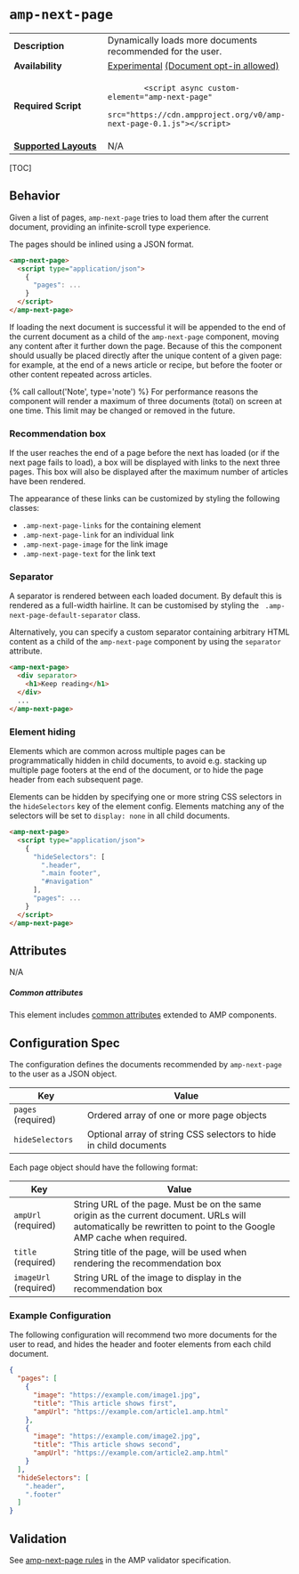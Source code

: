 <!---
Copyright 2018 The AMP HTML Authors. All Rights Reserved.

Licensed under the Apache License, Version 2.0 (the "License");
you may not use this file except in compliance with the License.
You may obtain a copy of the License at

      http://www.apache.org/licenses/LICENSE-2.0

Unless required by applicable law or agreed to in writing, software
distributed under the License is distributed on an "AS-IS" BASIS,
WITHOUT WARRANTIES OR CONDITIONS OF ANY KIND, either express or implied.
See the License for the specific language governing permissions and
limitations under the License.
-->

# <a name="amp-next-page"></a> `amp-next-page`

<table>
  <tr>
    <td class="col-fourty"><strong>Description</strong></td>
    <td>Dynamically loads more documents recommended for the user.
    </td>
  </tr>
  <tr>
    <td class="col-fourty"><strong>Availability</strong></td>
    <td><a href="https://www.ampproject.org/docs/reference/experimental.html">Experimental</a> <a href="https://github.com/ampproject/amphtml/blob/3a06c99f259b66998b61935a5ee5f0075481bfd2/tools/experiments/README.md#enable-an-experiment-for-a-particular-document"> (Document opt-in allowed)</a></td>
  </tr>
  <tr>
    <td width="40%"><strong>Required Script</strong></td>
    <td>
      <code>
        &lt;script async custom-element="amp-next-page"
        src="https://cdn.ampproject.org/v0/amp-next-page-0.1.js">&lt;/script>
      </code>
    </td>
  </tr>
  <tr>
    <td class="col-fourty">
      <strong>
        <a href="https://www.ampproject.org/docs/guides/responsive/control_layout.html">
          Supported Layouts
        </a>
      </strong>
    </td>
    <td>N/A</td>
  </tr>
</table>

[TOC]

## Behavior

Given a list of pages, `amp-next-page` tries to load them after the current 
document, providing an infinite-scroll type experience. 

The pages should be inlined using a JSON format.
```html
<amp-next-page>
  <script type="application/json">
    {
      "pages": ...
    }
  </script>
</amp-next-page>
```

If loading the next document is successful it will be appended to the end of
the current document as a child of the `amp-next-page` component, moving any 
content after it further down the page. Because of this the component should
usually be placed directly after the unique content of a given page: for 
example, at the end of a news article or recipe, but before the footer or 
other content repeated across articles.

{% call callout('Note', type='note') %} For performance reasons the 
component will render a maximum of three documents (total) on screen at one 
time. This limit may be changed or removed in the future.

### Recommendation box

If the user reaches the end of a page before the next has loaded (or if the 
next page fails to load), a box will be displayed with links to the next three 
pages. This box will also be displayed after the maximum number of articles 
have been rendered.

The appearance of these links can be customized by styling the following 
classes:

- `.amp-next-page-links` for the containing element
- `.amp-next-page-link` for an individual link
- `.amp-next-page-image` for the link image
- `.amp-next-page-text` for the link text

### Separator

A separator is rendered between each loaded document. By default this is 
rendered as a full-width hairline. It can be customised by styling the `
.amp-next-page-default-separator` class.

Alternatively, you can specify a custom separator containing arbitrary HTML 
content as a child of the `amp-next-page` component by using the `separator` 
attribute.
```html
<amp-next-page>
  <div separator>
    <h1>Keep reading</h1>
  </div>
  ...
</amp-next-page>
```

### Element hiding

Elements which are common across multiple pages can be programmatically 
hidden in child documents, to avoid e.g. stacking up multiple page footers at
the end of the document, or to hide the page header from each subsequent page.

Elements can be hidden by specifying one or more string CSS selectors in the 
`hideSelectors` key of the element config. Elements matching any of the 
selectors will be set to `display: none` in all child documents.
```html
<amp-next-page>
  <script type="application/json">
    {
      "hideSelectors": [
        ".header",
        ".main footer",
        "#navigation"
      ],
      "pages": ...
    }
  </script>
</amp-next-page>
```

## Attributes

N/A

##### Common attributes

This element includes 
[common attributes](https://www.ampproject.org/docs/reference/common_attributes) 
extended to AMP components.

## Configuration Spec

The configuration defines the documents recommended by `amp-next-page` to 
the user as a JSON object.

| Key                | Value |
| ------------------ | ----- |
| `pages` (required) | Ordered array of one or more page objects |
| `hideSelectors`    | Optional array of string CSS selectors to hide in child documents |

Each page object should have the following format:

| Key                   | Value |
| --------------------- | ----- |
| `ampUrl` (required)   | String URL of the page. Must be on the same origin as the current document. URLs will automatically be rewritten to point to the Google AMP cache when required. |
| `title` (required)    | String title of the page, will be used when rendering the recommendation box |
| `imageUrl` (required) | String URL of the image to display in the recommendation box |

### Example Configuration

The following configuration will recommend two more documents for the user to
read, and hides the header and footer elements from each child document.

```json
{
  "pages": [
    {
      "image": "https://example.com/image1.jpg",
      "title": "This article shows first",
      "ampUrl": "https://example.com/article1.amp.html"      
    },
    {
      "image": "https://example.com/image2.jpg",
      "title": "This article shows second",
      "ampUrl": "https://example.com/article2.amp.html"      
    }
  ],
  "hideSelectors": [
    ".header",
    ".footer"
  ]
}
```

## Validation

See
[amp-next-page rules](https://github.com/ampproject/amphtml/blob/master/extensions/amp-next-page/validator-amp-next-page.protoascii) 
in the AMP validator specification.
